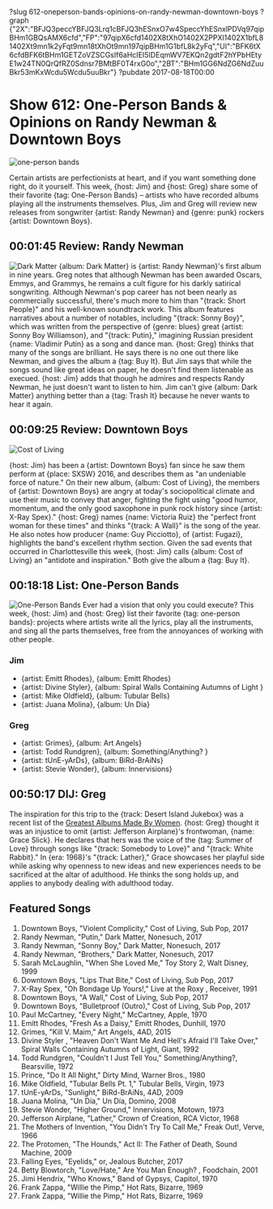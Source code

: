 ?slug 612-oneperson-bands-opinions-on-randy-newman-downtown-boys
?graph {"2X":"BFJQ3peccYBFJQ3Lrq1cBFJQ3hESnxO7w4SpeccYhESnxlPDVq97qipBHm1GBQsAMX6cfd","FP":"97qipX6cfd1402X8tXhO1402X2PPXl1402X1bfL81402Xt9mn1k2yFqt9mn18tXhOt9mn197qipBHm1G1bfL8k2yFq","UI":"BFK6tX6cfdBFK6tBHm1GETZoVZSCGsIf6aHcIEI5IDEqmWV7EKQn2gdtF2hYPbHEtyE1w24TN0QrQfRZ0Sdnsr7BMtBF0T4rxG0o","2BT":"BHm1GG6NdZG6NdZuuBkr53mKxWcdu5Wcdu5uuBkr"}
?pubdate 2017-08-18T00:00

# Show 612: One-Person Bands & Opinions on Randy Newman & Downtown Boys

![one-person bands](https://static.soundopinions.org/images/2017/onemanband_web.jpg)

Certain artists are perfectionists at heart, and if you want something done right, do it yourself. This week, {host: Jim} and {host: Greg} share some of their favorite {tag: One-Person Bands} – artists who have recorded albums playing all the instruments themselves. Plus, Jim and Greg will review new releases from songwriter {artist: Randy Newman} and {genre: punk} rockers {artist: Downtown Boys}.


## 00:01:45 Review: Randy Newman
![Dark Matter](https://static.soundopinions.org/assets/612/2X0.jpg)
{album: Dark Matter} is {artist: Randy Newman}'s first album in nine years. Greg notes that although Newman has been awarded Oscars, Emmys, and Grammys, he remains a cult figure for his darkly satirical songwriting. Although Newman's pop career has not been nearly as commercially successful, there's much more to him than "{track: Short People}" and his well-known soundtrack work. This album features narratives about a number of notables, including "{track: Sonny Boy}", which was written from the perspective of {genre: blues} great {artist: Sonny Boy Williamson}, and "{track: Putin}," imagining Russian president {name: Vladimir Putin} as a song and dance man. {host: Greg} thinks that many of the songs are brilliant. He says there is no one out there like Newman, and gives the album a {tag: Buy It}. But Jim says that while the songs sound like great ideas on paper, he doesn't find them listenable as execued. {host: Jim} adds that though he admires and respects Randy Newman, he just doesn't want to listen to him. Jim can't give {album: Dark Matter} anything better than a {tag: Trash It} because he never wants to hear it again.


## 00:09:25 Review: Downtown Boys
![Cost of Living](https://static.soundopinions.org/assets/612/FP0.jpg)

{host: Jim} has been a {artist: Downtown Boys} fan since he saw them perform at {place: SXSW} 2016, and describes them as "an undeniable force of nature." On their new album, {album: Cost of Living}, the members of {artist: Downtown Boys} are angry at today's sociopolitical climate and use their music to convey that anger, fighting the fight using "good humor, momentum, and the only good saxophone in punk rock history since {artist: X-Ray Spex}." {host: Greg} names {name: Victoria Ruiz} the "perfect front woman for these times" and thinks "{track: A Wall}" is the song of the year. He also notes how producer {name: Guy Picciotto}, of {artist: Fugazi},  highlights the band's excellent rhythm section. Given the sad events that occurred in Charlottesville this week, {host: Jim} calls {album: Cost of Living} an "antidote and inspiration."  Both give the album a {tag: Buy It}. 


## 00:18:18 List: One-Person Bands
![One-Person Bands](https://static.soundopinions.org/assets/612/UI0.jpg)
Ever had a vision that only you could execute?  This week, {host: Jim} and {host: Greg} list their favorite {tag: one-person bands}: projects where artists write all the lyrics, play all the instruments, and sing all the parts themselves, free from the annoyances of working with other people.  
### Jim 
- {artist: Emitt Rhodes}, {album: Emitt Rhodes}
- {artist: Divine Styler}, {album: Spiral Walls Containing Autumns of Light }
- {artist: Mike Oldfield}, {album: Tubular Bells}
- {artist: Juana Molina}, {album: Un Día}

### Greg
- {artist: Grimes}, {album: Art Angels}
- {artist: Todd Rundgren}, {album: Something/Anything? }
- {artist: tUnE-yArDs}, {album: BiRd-BrAiNs}
- {artist: Stevie Wonder}, {album: Innervisions}


## 00:50:17 DIJ: Greg
The inspiration for this trip to the {track: Desert Island Jukebox} was a recent list of the [Greatest Albums Made By Women](http://www.npr.org/2017/07/24/538387823/turning-the-tables-150-greatest-albums-made-by-women). {host: Greg} thought it was an injustice to omit {artist: Jefferson Airplane}'s frontwoman, {name: Grace Slick}. He declares that hers was the voice of the {tag: Summer of Love} through songs like "{track: Somebody to Love}" and "{track: White Rabbit}."  In {era: 1968}'s "{track: Lather}," Grace showcases her playful side while asking why openness to new ideas and new experiences needs to be sacrificed at the altar of adulthood. He thinks the song holds up, and applies to anybody dealing with adulthood today.


## Featured Songs
1. Downtown Boys, "Violent Complicity," Cost of Living, Sub Pop, 2017
1. Randy Newman, "Putin," Dark Matter, Nonesuch, 2017
1. Randy Newman, "Sonny Boy," Dark Matter, Nonesuch, 2017
1. Randy Newman, "Brothers," Dark Matter, Nonesuch, 2017
1. Sarah McLaughlin, "When She Loved Me," Toy Story 2, Walt Disney, 1999
1. Downtown Boys, "Lips That Bite," Cost of Living, Sub Pop, 2017
1. X-Ray Spex, "Oh Bondage Up Yours!," Live at the Roxy , Receiver, 1991
1. Downtown Boys, "A Wall," Cost of Living, Sub Pop, 2017
1. Downtown Boys, "Bulletproof (Outro)," Cost of Living, Sub Pop, 2017
1. Paul McCartney, "Every Night," McCartney, Apple, 1970
1. Emitt Rhodes, "Fresh As a Daisy," Emitt Rhodes, Dunhill, 1970
1. Grimes, "Kill V. Maim," Art Angels, 4AD, 2015
1. Divine Styler , "Heaven Don't Want Me And Hell's Afraid I'll Take Over," Spiral Walls Containing Autumns of Light, Giant, 1992
1. Todd Rundgren, "Couldn't I Just Tell You," Something/Anything?, Bearsville, 1972
1. Prince, "Do It All Night," Dirty Mind, Warner Bros., 1980
1. Mike Oldfield, "Tubular Bells Pt. 1," Tubular Bells, Virgin, 1973
1. tUnE-yArDs, "Sunlight," BiRd-BrAiNs, 4AD, 2009
1. Juana Molina, "Un Día," Un Día, Domino, 2008
1. Stevie Wonder, "Higher Ground," Innervisions, Motown, 1973
1. Jefferson Airplane, "Lather," Crown of Creation, RCA Victor, 1968
1. The Mothers of Invention, "You Didn't Try To Call Me," Freak Out!, Verve, 1966
1. The Protomen, "The Hounds," Act II: The Father of Death, Sound Machine, 2009
1. Falling Eyes, "Eyelids," or, Jealous Butcher, 2017
1. Betty Blowtorch, "Love/Hate," Are You Man Enough? , Foodchain, 2001
1. Jimi Hendrix, "Who Knows," Band of Gypsys, Capitol, 1970
1. Frank Zappa, "Willie the Pimp," Hot Rats, Bizarre, 1969
1. Frank Zappa, "Willie the Pimp," Hot Rats, Bizarre, 1969
